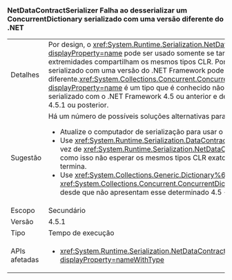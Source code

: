 ### <a name="netdatacontractserializer-fails-to-deserialize-a-concurrentdictionary-serialized-with-a-different-net-version"></a>NetDataContractSerializer Falha ao desserializar um ConcurrentDictionary serializado com uma versão diferente do .NET

|   |   |
|---|---|
|Detalhes|Por design, o <xref:System.Runtime.Serialization.NetDataContractSerializer?displayProperty=name> pode ser usado somente se tanto a serialização e desserialização de extremidades compartilham os mesmos tipos CLR. Portanto, não há garantia de que um objeto serializado com uma versão do .NET Framework pode ser desserializado em uma versão diferente.<xref:System.Collections.Concurrent.ConcurrentDictionary%602?displayProperty=name> é um tipo que é conhecido não para desserializar corretamente se serializado com o .NET Framework 4.5 ou anterior e desserializado com o .NET Framework 4.5.1 ou posterior.|
|Sugestão|Há um número de possíveis soluções alternativas para esse problema:<ul><li>Atualize o computador de serialização para usar o .NET Framework 4.5.1, também.</li><li>Use <xref:System.Runtime.Serialization.DataContractSerializer?displayProperty=name> em vez de <xref:System.Runtime.Serialization.NetDataContractSerializer?displayProperty=name> como isso não esperar os mesmos tipos CLR exatos em serialização e desserialização termina.</li><li>Use <xref:System.Collections.Generic.Dictionary%602?displayProperty=name> em vez de <xref:System.Collections.Concurrent.ConcurrentDictionary%602?displayProperty=name> desde que não apresentam esse determinado 4.5 -&gt;quebrar 4.5.1.</li></ul>|
|Escopo|Secundário|
|Versão|4.5.1|
|Tipo|Tempo de execução|
|APIs afetadas|<ul><li><xref:System.Runtime.Serialization.NetDataContractSerializer.Deserialize(System.IO.Stream)?displayProperty=nameWithType></li></ul>|

